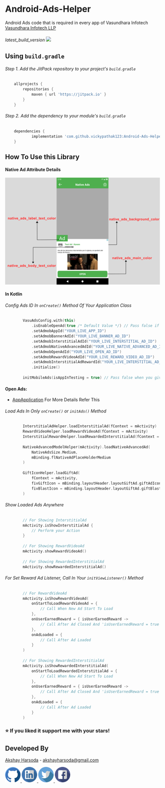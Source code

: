 # Android-Ads-Helper
Android Ads code that is required in every app of Vasundhara Infotech [Vasundhara Infotech LLP](https://vasundharainfotechllp.com)

###### latest_build_version [![](https://jitpack.io/v/vickypathak123/Android-Ads-Helper.svg)](https://jitpack.io/#vickypathak123/Android-Ads-Helper)

## Using `build.gradle`
###### Step 1. Add the JitPack repository to your project's `build.gradle`
```groovy
	allprojects {
		repositories {
			maven { url 'https://jitpack.io' }
		}
	}
```

###### Step 2. Add the dependency to your module's `build.gradle`
```groovy
	dependencies {
	        implementation 'com.github.vickypathak123:Android-Ads-Helper:latest_build_version'
	}
```

## How To Use this Library

#### Native Ad Attribute Details
<img src="https://github.com/vickypathak123/Android-Ads-Helper/blob/master/screenshots/3.jpg" height="auto" width="600"/>

#### In Kotlin

###### Config Ads ID In `onCreate()` Method Of Your Application Class
```kotlin
        VasuAdsConfig.with(this)
            .isEnableOpenAd(true /* Default Value */) // Pass false if you don't need to show open ad in your project
            .setAdmobAppId("YOUR_LIVE_APP_ID")
            .setAdmobBannerAdId("YOUR_LIVE_BANNER_AD_ID")
            .setAdmobInterstitialAdId("YOUR_LIVE_INTERSTITIAL_AD_ID")
            .setAdmobNativeAdvancedAdId("YOUR_LIVE_NATIVE_ADVANCED_AD_ID")
            .setAdmobOpenAdId("YOUR_LIVE_OPEN_AD_ID")
            .setAdmobRewardVideoAdId("YOUR_LIVE_REWARD_VIDEO_AD_ID")
            .setAdmobInterstitialAdRewardId("YOUR_LIVE_INTERSTITIAL_AD_REWARD_ID")
            .initialize()

        initMobileAds(isAppInTesting = true) // Pass false when you give your project in Internal Testing Or Live
```

#### Open Ads:
- [AppApplication](https://github.com/vickypathak123/Android-Ads-Helper/blob/master/app/src/main/java/com/example/ads/helper/demo/AppApplication.kt) For More Details Refer This

###### Load Ads In Only `onCreate()` or `initAds()` Method
```kotlin
        InterstitialAdHelper.loadInterstitialAd(fContext = mActivity)
        RewardVideoHelper.loadRewardVideoAd(fContext = mActivity)
        InterstitialRewardHelper.loadRewardedInterstitialAd(fContext = mActivity)

        NativeAdvancedModelHelper(mActivity).loadNativeAdvancedAd(
            NativeAdsSize.Medium,
            mBinding.flNativeAdPlaceHolderMedium
        )

        GiftIconHelper.loadGiftAd(
            fContext = mActivity,
            fivGiftIcon = mBinding.layoutHeader.layoutGiftAd.giftAdIcon,
            fivBlastIcon = mBinding.layoutHeader.layoutGiftAd.giftBlastAdIcon
        )
```

###### Show Loaded Ads Anywhere
```kotlin
        // For Showing InterstitialAd
        mActivity.isShowInterstitialAd { 
            // Perform your Action
        }

        // For Showing RewardVideoAd
        mActivity.showRewardVideoAd()

        // For Showing RewardedInterstitialAd
        mActivity.showRewardedInterstitialAd()
```

###### For Set Reward Ad Listener, Call In Your `initViewListener()` Method
```kotlin
        // For RewardVideoAd
        mActivity.isShowRewardVideoAd(
            onStartToLoadRewardVideoAd = {
                // Call When New Ad Start To Load
            },
            onUserEarnedReward = { isUserEarnedReward ->
                // Call After Ad Closed And 'isUserEarnedReward = true' if user earned his reward
            },
            onAdLoaded = {
                // Call After Ad Loaded
            }
        )

        // For Showing RewardedInterstitialAd
        mActivity.isShowRewardedInterstitialAd(
            onStartToLoadRewardedInterstitialAd = {
                // Call When New Ad Start To Load
            },
            onUserEarnedReward = { isUserEarnedReward ->
                // Call After Ad Closed And 'isUserEarnedReward = true' if user earned his reward
            },
            onAdLoaded = {
                // Call After Ad Loaded
            }
        )
```

### ⭐️ If you liked it support me with your stars!

## Developed By
[Akshay Harsoda](https://github.com/AkshayHarsoda) - [akshayharsoda@gmail.com](https://mail.google.com/mail/u/0/?view=cm&fs=1&to=akshayharsoda@gmail.com&su=https://github.com/vickypathak123/Android-Ads-Helper&body=&bcc=akshayharsoda@gmail.com&tf=1)

  <a href="https://github.com/AkshayHarsoda" rel="nofollow">
  <img alt="Follow me on Google+" 
       height="50" width="50" 
       src="https://github.com/vickypathak123/Android-Ads-Helper/blob/master/social/github.png" 
       style="max-width:100%;">
  </a>

  <a href="" rel="nofollow">
  <img alt="Follow me on LinkedIn" 
       height="50" width="50" 
       src="https://github.com/vickypathak123/Android-Ads-Helper/blob/master/social/linkedin.png" 
       style="max-width:100%;">
  </a>

  <a href="" rel="nofollow">
  <img alt="Follow me on Facebook" 
       height="50" width="50"
       src="https://github.com/vickypathak123/Android-Ads-Helper/blob/master/social/twitter.png" 
       style="max-width:100%;">
  </a>

  <a href="" rel="nofollow">
  <img alt="Follow me on Facebook" 
       height="50" width="50" 
       src="https://github.com/vickypathak123/Android-Ads-Helper/blob/master/social/facebook.png" 
       style="max-width:100%;">
  </a>